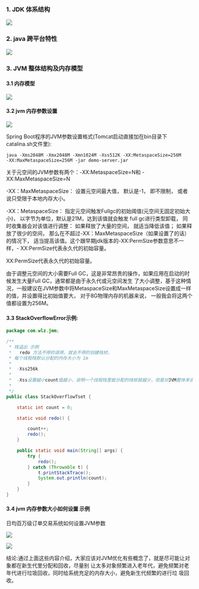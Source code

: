 ### 1. JDK  体系结构

![](jvm.assets/JDK体系结构.png)

### 2. java 跨平台特性

![](jvm.assets/java跨平台特性.png)

### 3. JVM 整体结构及内存模型

#### 3.1 内存模型

![](jvm.assets/jvm整体内存结构.png)

#### 3.2 jvm 内存参数设置

![](jvm.assets/jvm内存参数设置.png)


  Spring Boot程序的JVM参数设置格式(Tomcat启动直接加在bin目录下catalina.sh文件里):

```
java ‐Xms2048M ‐Xmx2048M ‐Xmn1024M ‐Xss512K ‐XX:MetaspaceSize=256M ‐XX:MaxMetaspaceSize=256M ‐jar demo‐server.jar
```   

关于元空间的JVM参数有两个：-XX:MetaspaceSize=N和 -XX:MaxMetaspaceSize=N

-XX：MaxMetaspaceSize： 设置元空间最大值， 默认是-1， 即不限制， 或者说只受限于本地内存大小。

-XX：MetaspaceSize： 指定元空间触发Fullgc的初始阈值(元空间无固定初始大小)， 以字节为单位，默认是21M，达到该值就会触发 full gc进行类型卸载， 同时收集器会对该值进行调整：
如果释放了大量的空间， 就适当降低该值； 如果释放了很少的空间， 那么在不超过-XX：MaxMetaspaceSize（如果设置了的话） 的情况下， 适当提高该值。这个跟早期jdk版本的-XX:PermSize参数意思不一样，- XX:PermSize代表永久代的初始容量。

XX:PermSize代表永久代的初始容量。

由于调整元空间的大小需要Full GC，这是非常昂贵的操作，如果应用在启动的时候发生大量Full GC，通常都是由于永久代或元空间发生 了大小调整，基于这种情况，一般建议在JVM参数中将MetaspaceSize和MaxMetaspaceSize设置成一样的值，并设置得比初始值要大， 对于8G物理内存的机器来说，
一般我会将这两个值都设置为256M。

#### 3.3 StackOverflowError示例:

```java
package com.wlz.jmm;

/**
 * 栈溢出 示例
 *   redo 方法不停的调用，就会不停的创建栈桢，
 * 每个线程栈默认分配的内存大小为 1m
 *
 *  -Xss256k
 *
 *  -Xss设置越小count值越小，说明一个线程栈里能分配的栈帧就越少，但是对JVM整体来说能开启的线程数会更多
 *
 */
public class StackOverflowTset {

    static int count = 0;

    static void redo() {

        count++;
        redo();
    }

    public static void main(String[] args) {
        try {
            redo();
        } catch (Throwable t) {
            t.printStackTrace();
            System.out.println(count);
        }
    }
}
```

#### 3.4 jvm 内存参数大小如何设置 示例 

  日均百万级订单交易系统如何设置JVM参数

![](jvm.assets/百万级订单内存模型分析示例.png)

![](jvm.assets/百万级订单jvm优化过程.png)



  结论:通过上面这些内容介绍，大家应该对JVM优化有些概念了，就是尽可能让对象都在新生代里分配和回收，尽量别 让太多对象频繁进入老年代，避免频繁对老年代进行垃圾回收，同时给系统充足的内存大小，避免新生代频繁的进行垃 圾回收。

   